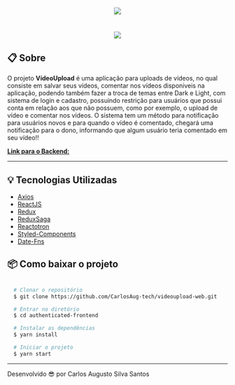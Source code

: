 <h1 align="center" >
  <img src="https://ik.imagekit.io/ik54mxkwpj/logo_push6QHQZ.png" />
</h1>

<h1 align="center" >
  <img src="https://ik.imagekit.io/ik54mxkwpj/apresentacaovideoupload_fF9FXukvd.gif" />
</h1>

## 📋 Sobre

O projeto **VídeoUpload** é uma aplicação para uploads de vídeos, no qual consiste em salvar seus vídeos, comentar nos vídeos disponiveis na aplicação, podendo também fazer a troca de temas entre Dark e Light, com sistema de login e cadastro, possuindo restrição para usuários que possui conta em relação aos que não possuem, como por exemplo, o upload de vídeo e comentar nos vídeos.
O sistema tem um método para notificação para usuários novos e para quando o vídeo é comentado, chegará uma notificação para o dono, informando que algum usuário teria comentado em seu vídeo!!

[**Link para o Backend:**](https://github.com/CarlosAug-tech/videoupload-server)

---

## 💡 Tecnologias Utilizadas

- [Axios](https://github.com/axios/axios)
- [ReactJS](https://reactjs.org/)
- [Redux](https://redux.js.org/)
- [ReduxSaga](https://redux-saga.js.org/)
- [Reactotron](https://github.com/infinitered/reactotron)
- [Styled-Components](https://styled-components.com/)
- [Date-Fns](https://date-fns.org/)

## 📦 Como baixar o projeto

```bash

  # Clonar o repositório
  $ git clone https://github.com/CarlosAug-tech/videoupload-web.git

  # Entrar no diretório
  $ cd authenticated-frontend

  # Instalar as dependências
  $ yarn install

  # Iniciar o projeto
  $ yarn start

```

---

Desenvolvido 😎 por Carlos Augusto Silva Santos

